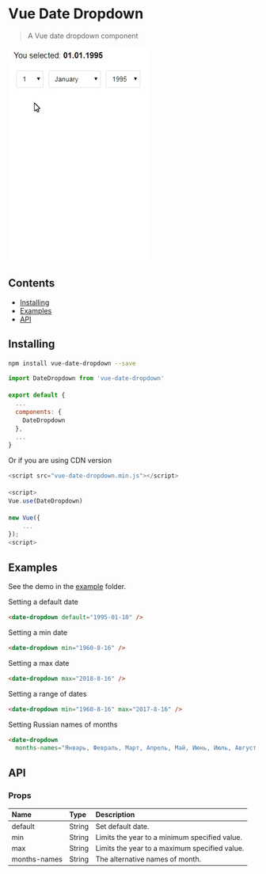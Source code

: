# Vue Date Dropdown

> A Vue date dropdown component

![Example](./assets/vue-date-dropdown.gif)

## Contents

 - [Installing](https://github.com/yangirov/vue-date-dropdown#installing)
 - [Examples](https://github.com/yangirov/vue-date-dropdown#examples)
 - [API](https://github.com/yangirov/vue-date-dropdown#api)

## Installing

```bash
npm install vue-date-dropdown --save
```

```js
import DateDropdown from 'vue-date-dropdown'

export default {
  ...
  components: {
    DateDropdown
  },
  ...
}
```
Or if you are using CDN version

```js
<script src="vue-date-dropdown.min.js"></script>

<script>
Vue.use(DateDropdown)

new Vue({
	...
});
<script>
```

## Examples

See the demo in the [example](https://github.com/yangirov/vue-date-dropdown/tree/master/example) folder.

Setting a default date

```html
<date-dropdown default="1995-01-10" />
```

Setting a min date

```html
<date-dropdown min="1960-8-16" />
```

Setting a max date

```html
<date-dropdown max="2018-8-16" />
```

Setting a range of dates

```html
<date-dropdown min="1960-8-16" max="2017-8-16" />
```

Setting Russian names of months

```html
<date-dropdown
  months-names="Январь, Февраль, Март, Апрель, Май, Июнь, Июль, Август, Сентябрь, Октябрь, Ноябрь, Декабрь" />
```

## API

### Props

| Name         | Type     | Description                                      |
| :------------| :------- | :------------------------------------------------|
| default      | String   | Set default date.                                |
| min          | String   | Limits the year to a minimum specified value.    |
| max          | String   | Limits the year to a maximum specified value.    |
| months-names | String   | The alternative names of month.                  |